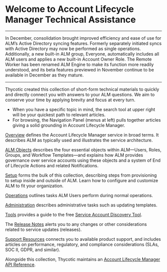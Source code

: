 ﻿[title]: # (ALM Technicals Collection)
[tags]: # (Account Lifecycle Manager,ALM,Active Directory,)
[priority]: # (1)

# Welcome to Account Lifecycle Manager Technical Assistance

---

In December, consolidation brought improved efficiency and ease of use for ALM’s Active Directory syncing features. Formerly separately initiated syncs with Active Directory may now be performed as single operations. Additionally, a new built-in ALM group, Everyone, automatically includes all ALM users and applies a new built-in Account Owner Role. The Remote Worker has been renamed ALM Engine to make its function more readily understood, and its beta features previewed in November continue to be available in December as they mature.

---

Thycotic created this collection of short-form technical materials to quickly and directly connect you with answers to your ALM questions. We aim to conserve your time by applying brevity and focus at every turn.

* When you have a specific topic in mind, the search tool at upper right will be your quickest path to relevant articles.
* For browsing, the Navigation Panel (menus at left) pulls together articles giving a solid grounding in Account Lifecycle Manager.

[Overview](alm-overview/) defines the Account Lifecycle Manager service in broad terms. It describes ALM as typically used and illustrates the service architecture.

[ALM Objects](alm-objects/) describes the four essential objects within ALM—Users, Roles, Groups, and Workflow Templates—and explains how ALM provides governance over service accounts using these objects and a system of End of Lifecycle Actions and related Notifications.

[Setup](get-started/) forms the bulk of this collection, describing steps from provisioning to setup inside and outside of ALM. Learn how to configure and customize ALM to fit your organization.

[Operations](alm-operations/) outlines tasks ALM Users perform during normal operations.

[Administration](alm-admin/) describes administrative tasks such as updating templates.

[Tools](ref-items/) provides a guide to the free [Service Account Discovery Tool](ref-items/discovery-tool/).

The [Release Notes](release-notes.md) alerts you to any changes or other considerations related to service updates (releases).

[Support Resources](./support/index.md) connects you to available product support, and includes articles on performance, regulatory, and compliance considerations (SLAs, SOC II, GDPR, and similar).

Alongside this collection, Thycotic maintains an [Account Lifecycle Manager API Reference](https://thycotic.accountlifecyclecloud.com/docs/api-reference).
